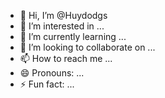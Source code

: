 - 👋 Hi, I’m @Huydodgs
- 👀 I’m interested in ...
- 🌱 I’m currently learning ...
- 💞️ I’m looking to collaborate on ...
- 📫 How to reach me ...
- 😄 Pronouns: ...
- ⚡ Fun fact: ...

<!---
Huydodgs/Huydodgs is a ✨ special ✨ repository because its `README.md` (this file) appears on your GitHub profile.
You can click the Preview link to take a look at your changes.
--->
